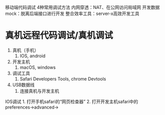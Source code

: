 移动端代码调试
			4种常用调试方法
		内网穿透：NAT、在公网访问局域网
		开发数据mock：脱离后端接口进行开发
		整合效率工具：server-x高效开发工具

# 真机远程代码调试/真机调试
1. 真机（手机）
	1. IOS, android
2. 开发主机
	1. macOS, windows
3. 调试工具
	1. Safari Developers Tools, chrome Devtools 
4. USB数据线
	1. 连接真机与开发主机

IOS调试
	1. 打开手机safari的“网页检查器”
	2. 打开开发主机safari中的preferences->advanced->